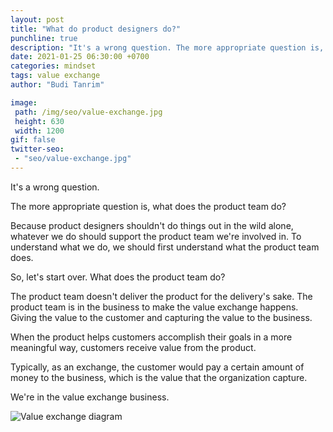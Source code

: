 ```yaml
---
layout: post
title: "What do product designers do?"
punchline: true
description: "It's a wrong question. The more appropriate question is, what does the product team do?"
date: 2021-01-25 06:30:00 +0700
categories: mindset
tags: value exchange
author: "Budi Tanrim"

image:
 path: /img/seo/value-exchange.jpg
 height: 630
 width: 1200
gif: false
twitter-seo: 
 - "seo/value-exchange.jpg"
---
```


It's a wrong question.

The more appropriate question is, what does the product team do?

Because product designers shouldn't do things out in the wild alone, whatever we do should support the product team we're involved in. To understand what we do, we should first understand what the product team does.

So, let's start over. What does the product team do?

The product team doesn't deliver the product for the delivery's sake. The product team is in the business to make the value exchange happens. Giving the value to the customer and capturing the value to the business.

When the product helps customers accomplish their goals in a more meaningful way, customers receive value from the product.

Typically, as an exchange, the customer would pay a certain amount of money to the business, which is the value that the organization capture.

We're in the value exchange business.

<div class="img-wrapper m-b-m">
    <img src="https://buditanrim.co/img/post/2021/01/value-exchange.jpg" alt="Value exchange diagram" class="illustration" />
</div>
